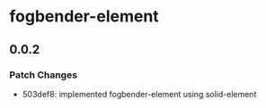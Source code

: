 # fogbender-element

## 0.0.2

### Patch Changes

- 503def8: implemented fogbender-element using solid-element
